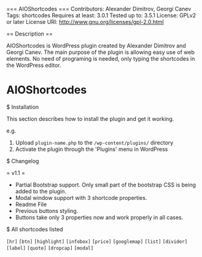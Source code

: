 === AIOShortcodes ===
Contributors: Alexander Dimitrov, Georgi Canev
Tags: shortcodes
Requires at least: 3.0.1
Tested up to: 3.5.1
License: GPLv2 or later
License URI: http://www.gnu.org/licenses/gpl-2.0.html

== Description ==

AIOShortcodes is WordPress plugin created by Alexander Dimitrov and Georgi Canev. The main purpose of the plugin is 
allowing easy use of web elements. No need of programing is needed, only typing the shortcodes in the WordPress editor.

AIOShortcodes
=============

$ Installation

This section describes how to install the plugin and get it working.

e.g.

1. Upload `plugin-name.php` to the `/wp-content/plugins/` directory
1. Activate the plugin through the 'Plugins' menu in WordPress

$ Changelog 

= v1.1 =
* Partial Bootstrap support. Only small part of the bootstrap CSS is being added to the plugin.
* Modal window support with 3 shortcode properties.
* Readme File
* Previous buttons styling.
* Buttons take only 3 properties now and work properly in all cases.

$ All shortcodes listed 

`[hr]`
`[btn]`
`[highlight]`
`[infobox]`
`[price]`
`[googlemap]`
`[list]`
`[divider]`
`[label]`
`[quote]`
`[dropcap]`
`[modal]`